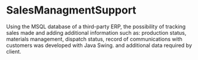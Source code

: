 # SalesManagmentSupport
Using the MSQL database of a third-party ERP, the possibility of tracking sales made and adding additional information such as: production status, materials management, dispatch status, record of communications with customers was developed with Java Swing. and additional data required by client.
